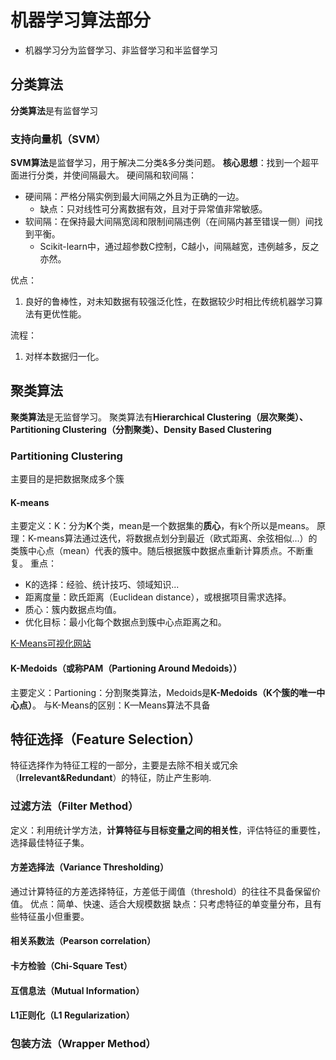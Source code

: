 # 机器学习算法部分

- 机器学习分为监督学习、非监督学习和半监督学习


## 分类算法
**分类算法**是有监督学习

### 支持向量机（SVM）
**SVM算法**是监督学习，用于解决二分类&多分类问题。
**核心思想**：找到一个超平面进行分类，并使间隔最大。
硬间隔和软间隔：
- 硬间隔：严格分隔实例到最大间隔之外且为正确的一边。
  - 缺点：只对线性可分离数据有效，且对于异常值非常敏感。
- 软间隔：在保持最大间隔宽阔和限制间隔违例（在间隔内甚至错误一侧）间找到平衡。
  - Scikit-learn中，通过超参数C控制，C越小，间隔越宽，违例越多，反之亦然。

优点：
1. 良好的鲁棒性，对未知数据有较强泛化性，在数据较少时相比传统机器学习算法有更优性能。

流程：
1. 对样本数据归一化。

## 聚类算法
**聚类算法**是无监督学习。
聚类算法有**Hierarchical Clustering（层次聚类）、Partitioning Clustering（分割聚类）、Density Based Clustering**

### Partitioning Clustering
主要目的是把数据聚成多个簇


#### K-means
主要定义：K：分为**K**个类，mean是一个数据集的**质心**，有k个所以是means。
原理：K-means算法通过迭代，将数据点划分到最近（欧式距离、余弦相似...）的类簇中心点（mean）代表的簇中。随后根据簇中数据点重新计算质点。不断重复。
重点：
- K的选择：经验、统计技巧、领域知识...
- 距离度量：欧氏距离（Euclidean distance），或根据项目需求选择。
- 质心：簇内数据点均值。
- 优化目标：最小化每个数据点到簇中心点距离之和。

[K-Means可视化网站](https://www.naftaliharris.com/blog/visualizing-k-means-clustering/)


#### K-Medoids（或称PAM（Partioning Around Medoids））
主要定义：Partioning：分割聚类算法，Medoids是**K-Medoids（K个簇的唯一中心点）**。
与K-Means的区别：K—Means算法不具备

## 特征选择（Feature Selection）
特征选择作为特征工程的一部分，主要是去除不相关或冗余（**Irrelevant&Redundant**）的特征，防止产生影响.

### 过滤方法（Filter Method）
定义：利用统计学方法，**计算特征与目标变量之间的相关性**，评估特征的重要性，选择最佳特征子集。

#### 方差选择法（Variance Thresholding）
通过计算特征的方差选择特征，方差低于阈值（threshold）的往往不具备保留价值。
优点：简单、快速、适合大规模数据
缺点：只考虑特征的单变量分布，且有些特征虽小但重要。

#### 相关系数法（Pearson correlation）


#### 卡方检验（Chi-Square Test）


#### 互信息法（Mutual Information）


#### L1正则化（L1 Regularization）



### 包装方法（Wrapper Method）

